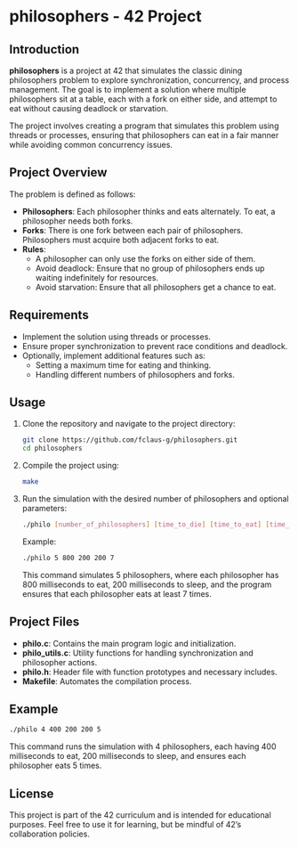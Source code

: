 # philosophers - 42 Project

## Introduction

**philosophers** is a project at 42 that simulates the classic dining philosophers problem to explore synchronization, concurrency, and process management. The goal is to implement a solution where multiple philosophers sit at a table, each with a fork on either side, and attempt to eat without causing deadlock or starvation.

The project involves creating a program that simulates this problem using threads or processes, ensuring that philosophers can eat in a fair manner while avoiding common concurrency issues.

## Project Overview

The problem is defined as follows:

- **Philosophers**: Each philosopher thinks and eats alternately. To eat, a philosopher needs both forks.
- **Forks**: There is one fork between each pair of philosophers. Philosophers must acquire both adjacent forks to eat.
- **Rules**:
  - A philosopher can only use the forks on either side of them.
  - Avoid deadlock: Ensure that no group of philosophers ends up waiting indefinitely for resources.
  - Avoid starvation: Ensure that all philosophers get a chance to eat.

## Requirements

- Implement the solution using threads or processes.
- Ensure proper synchronization to prevent race conditions and deadlock.
- Optionally, implement additional features such as:
  - Setting a maximum time for eating and thinking.
  - Handling different numbers of philosophers and forks.

## Usage

1. Clone the repository and navigate to the project directory:

   ```bash
   git clone https://github.com/fclaus-g/philosophers.git
   cd philosophers
   ```

2. Compile the project using:

   ```bash
   make
   ```

3. Run the simulation with the desired number of philosophers and optional parameters:

   ```bash
   ./philo [number_of_philosophers] [time_to_die] [time_to_eat] [time_to_sleep] [number_of_times_each_philosopher_must_eat]
   ```

   Example:

   ```bash
   ./philo 5 800 200 200 7
   ```

   This command simulates 5 philosophers, where each philosopher has 800 milliseconds to eat, 200 milliseconds to sleep, and the program ensures that each philosopher eats at least 7 times.

## Project Files

- **philo.c**: Contains the main program logic and initialization.
- **philo_utils.c**: Utility functions for handling synchronization and philosopher actions.
- **philo.h**: Header file with function prototypes and necessary includes.
- **Makefile**: Automates the compilation process.

## Example

```bash
./philo 4 400 200 200 5
```

This command runs the simulation with 4 philosophers, each having 400 milliseconds to eat, 200 milliseconds to sleep, and ensures each philosopher eats 5 times.

## License

This project is part of the 42 curriculum and is intended for educational purposes. Feel free to use it for learning, but be mindful of 42’s collaboration policies.
